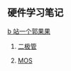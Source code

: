 ## 硬件学习笔记

[b 站一个郭果果](https://space.bilibili.com/13797895)

1. [二极管](./1.二极管.md)

2. [MOS](./MOS管工作原理.md)
